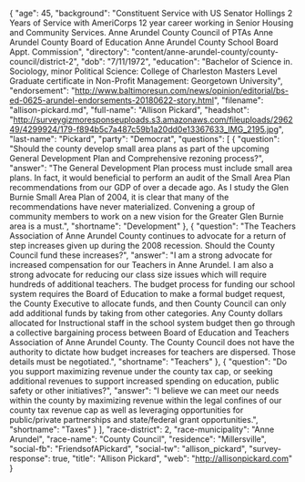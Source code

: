 {
  "age": 45,
  "background": "Constituent Service with US Senator Hollings 2 Years of Service with AmeriCorps 12 year career working in Senior Housing and Community Services. Anne Arundel County Council of PTAs Anne Arundel County Board of Education Anne Arundel County School Board Appt. Commission",
  "directory": "content/anne-arundel-county/county-council/district-2",
  "dob": "7/11/1972",
  "education": "Bachelor of Science in. Sociology, minor Political Science: College of Charleston Masters Level Graduate certificate in Non-Profit Management: Georgetown University",
  "endorsement": "http://www.baltimoresun.com/news/opinion/editorial/bs-ed-0625-arundel-endorsements-20180622-story.html",
  "filename": "allison-pickard.md",
  "full-name": "Allison Pickard",
  "headshot": "http://surveygizmoresponseuploads.s3.amazonaws.com/fileuploads/296249/4299924/179-f894b5c7a487c59b1a20dd0e13367633_IMG_2195.jpg",
  "last-name": "Pickard",
  "party": "Democrat",
  "questions": [
    {
      "question": "Should the county develop small area plans as part of the upcoming General Development Plan and Comprehensive rezoning process?",
      "answer": "The General Development Plan process must include small area plans. In fact, it would beneficial to perform an audit of the Small Area Plan recommendations from our GDP of over a decade ago. As I study the Glen Burnie Small Area Plan of 2004, it is clear that many of the recommendations have never materialized. Convening a group of community members to work on a new vision for the Greater Glen Burnie area is a must.",
      "shortname": "Development"
    },
    {
      "question": "The Teachers Association of Anne Arundel County continues to advocate for a return of step increases given up during the 2008 recession. Should the County Council fund these increases?",
      "answer": "I am a strong advocate for increased compensation for our Teachers in Anne Arundel. I am also a strong advocate for reducing our class size issues which will require hundreds of additional teachers. The budget process for funding our school system requires the Board of Education to make a formal budget request, the County Executive to allocate funds, and then County Council can only add additional funds by taking from other categories. Any County dollars allocated for Instructional staff in the school system budget then go through a collective bargaining process between Board of Education and Teachers Association of Anne Arundel County. The County Council does not have the authority to dictate how budget increases for teachers are dispersed. Those details must be negotiated.",
      "shortname": "Teachers"
    },
    {
      "question": "Do you support maximizing revenue under the county tax cap, or seeking additional revenues to support increased spending on education, public safety or other initiatives?",
      "answer": "I believe we can meet our needs within the county by maximizing revenue within the legal confines of our county tax revenue cap as well as leveraging opportunities for public/private partnerships and state/federal grant opportunities.",
      "shortname": "Taxes"
    }
  ],
  "race-district": 2,
  "race-municipality": "Anne Arundel",
  "race-name": "County Council",
  "residence": "Millersville",
  "social-fb": "FriendsofAPickard",
  "social-tw": "allison_pickard",
  "survey-response": true,
  "title": "Allison Pickard",
  "web": "http://allisonpickard.com"
}
